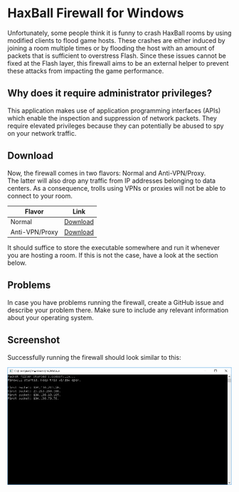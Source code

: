 # HaxBall Firewall for Windows
Unfortunately, some people think it is funny to crash HaxBall rooms by using modified clients to flood game hosts.
These crashes are either induced by joining a room multiple times or by flooding the host with an amount of packets that is sufficient to overstress Flash.
Since these issues cannot be fixed at the Flash layer, this firewall aims to be an external helper to prevent these attacks from impacting the game performance.

## Why does it require administrator privileges?
This application makes use of application programming interfaces (APIs) which enable the inspection and suppression of network packets.
They require elevated privileges because they can potentially be abused to spy on your network traffic.

## Download
Now, the firewall comes in two flavors: Normal and Anti-VPN/Proxy.\
The latter will also drop any traffic from IP addresses belonging to data centers. As a consequence, trolls using VPNs or proxies will not be able to connect to your room.

|Flavor|Link| 
|-|-| 
|Normal|[Download](https://github.com/haxmod/haxball-firewall-windows/releases/download/0.4.0/HaxWall.exe)|
|Anti-VPN/Proxy|[Download](https://github.com/haxmod/haxball-firewall-windows/releases/download/0.4.0/HaxWall-DC.exe)|

It should suffice to store the executable somewhere and run it whenever you are hosting a room. If this is not the case, have a look at the section below.

## Problems
In case you have problems running the firewall, create a GitHub issue and describe your problem there.
Make sure to include any relevant information about your operating system.

## Screenshot
Successfully running the firewall should look similar to this:

![Screenshot](https://raw.githubusercontent.com/haxmod/binary-data/master/img/screenshot-windows.png)
